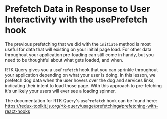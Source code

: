 # Prefetch Data in Response to User Interactivity with the usePrefetch hook

The previous prefetching that we did with the `initiate` method is most useful for data that will existing on your initial page load. For other data throughout your application pre-loading can still come in handy, but you need to be thoughtful about what gets loaded, and when.

RTK Query gives you a `usePrefetch` hook that you can sprinkle throughout your application depending on what your user is doing. In this lesson, we prefetch dog data when the user hovers over the dog and services links, indicating their intent to load those page. With this approach to pre-fetching it's unlikely your users will ever see a loading spinner.

The documentation for RTK Query's `usePrefetch` hook can be found here:
https://redux-toolkit.js.org/rtk-query/usage/prefetching#prefetching-with-react-hooks
